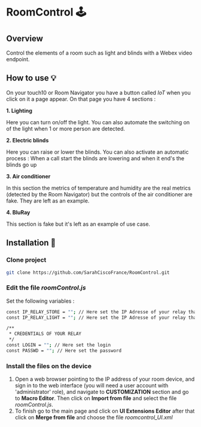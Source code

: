 # RoomControl 🕹

## Overview
Control the elements of a room such as light and blinds with a Webex video endpoint.

## How to use 💡
On your touch10 or Room Navigator you have a button called *IoT* when you click on it a page appear. On that page you have 4 sections : 


**1. Lighting**

Here you can turn on/off the light. You can also automate the switching on of the light when 1 or more person are detected.


**2. Electric blinds**

Here you can raise or lower the blinds. You can also activate an automatic process : When a call start the blinds are lowering and when it end's the blinds go up


**3. Air conditioner**

In this section the metrics of temperature and humidity are the real metrics (detected by the Room Navigator) but the controls of the air conditioner are fake. They are left as an example.


**4. BluRay**

This section is fake but it's left as an example of use case.

## Installation 🔨

### Clone project

``` bash
git clone https://github.com/SarahCiscoFrance/RoomControl.git
```

### Edit the file *roomControl.js* 
Set the following variables : 

```bash
const IP_RELAY_STORE = ""; // Here set the IP Adresse of your relay that manage the blinds
const IP_RELAY_LIGHT = ""; // Here set the IP Adresse of your relay that manage the light

/**
 * CREDENTIALS OF YOUR RELAY
 */
const LOGIN = ""; // Here set the login
const PASSWD = ""; // Here set the password
```

### Install the files on the device
1. Open a web browser pointing to the IP address of your room device, and sign in to the web interface (you will need a user account with 'administrator' role), and navigate to **CUSTOMIZATION** section and go to **Macro Editor**. Then click on **Import from file** and select the file *roomControl.js*.
2. To finish go to the main page and click on **UI Extensions Editor** after that click on **Merge from file** and choose the file *roomcontrol_UI.xml* 
